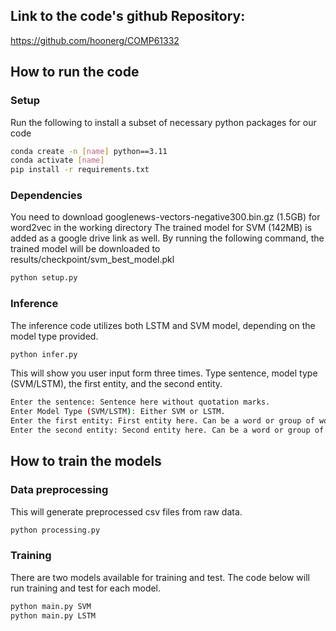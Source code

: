 ## Link to the code's github Repository:
https://github.com/hoonerg/COMP61332

## How to run the code

### Setup
Run the following to install a subset of necessary python packages for our code
```sh
conda create -n [name] python==3.11
conda activate [name]
pip install -r requirements.txt
```

### Dependencies
You need to download googlenews-vectors-negative300.bin.gz (1.5GB) for word2vec in the working directory
The trained model for SVM (142MB) is added as a google drive link as well. By running the 
following command, the trained model will be downloaded to results/checkpoint/svm_best_model.pkl
```sh
python setup.py
```

### Inference
The inference code utilizes both LSTM and SVM model, depending on the model type provided.
```sh
python infer.py
```
This will show you user input form three times.
Type sentence, model type (SVM/LSTM), the first entity, and the second entity.
```sh
Enter the sentence: Sentence here without quotation marks.
Enter Model Type (SVM/LSTM): Either SVM or LSTM.
Enter the first entity: First entity here. Can be a word or group of words
Enter the second entity: Second entity here. Can be a word or group of words
```

## How to train the models

### Data preprocessing
This will generate preprocessed csv files from raw data.
```sh
python processing.py
```

### Training
There are two models available for training and test. 
The code below will run training and test for each model.
```sh
python main.py SVM
python main.py LSTM
```